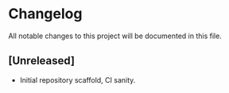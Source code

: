 # Changelog
All notable changes to this project will be documented in this file.

## [Unreleased]
- Initial repository scaffold, CI sanity.
